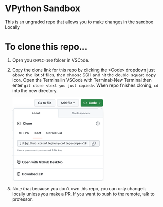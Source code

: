 # VPython Sandbox

This is an ungraded repo that allows you to make changes in the sandbox Locally

# To clone this repo...

1. Open you `CMPSC-100` folder in VSCode.
2. Copy the clone link for this repo by clicking the \<Code\> dropdown just above the list of files, then choose SSH and hit the double-square copy icon. Open the Terminal in VSCode with Terminal>New Terminal then enter `git clone <text you just copied>`. When repo finishes cloning, `cd` into the new directory. 

    <img src = 'assets/copy_thumbnail.png' width = "300px" />

3. Note that because you don't own this repo, you can only change it locally unless you make a PR. If you want to push to the remote, talk to professor. 

